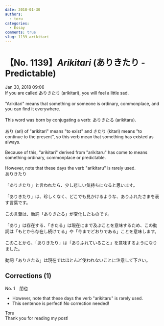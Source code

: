 ```yaml
---
date: 2018-01-30
authors:
  - toru
categories:
  - Essay
comments: true
slug: 1139_arikitari
---
```


# 【No. 1139】<strong><em>Arikitari</strong></em> (ありきたり - Predictable)
<div class="date">Jan 30, 2018 09:06</div>
<div id="post"><div id="body_show_ori">
If you are called ありきたり (arikitari), you will feel a little sad.<br/><br/>"Arikitari" means that something or someone is ordinary, commonplace, and you can find it everywhere.<br/><br/>This word was born by conjugating a verb: ありきたる (arikitaru).<br/><br/>あり (ari) of "arikitari" means "to exist" and きたり (kitari) means "to continue to the present", so this verb mean that something has existed as always.<br/><br/>Because of this, "arikitari" derived from "arikitaru" has come to means something ordinary, commonplace or predictable.<br/><br/>However, note that these days the verb "arikitaru" is rarely used.
</div></div>

<!-- more -->

<div id="post_ja"><div id="body_show_mo">
ありきたり<br/><br/>「ありきたり」と言われたら、少し悲しい気持ちになると思います。<br/><br/>「ありきたり」は、珍しくなく、どこでも見かけるような、ありふれたさまを表す言葉です。<br/><br/>この言葉は、動詞「ありきたる」が変化したものです。<br/><br/>「あり」は存在する、「きたる」は現在にまで及ぶことを意味するため、この動詞は「もとから存在し続けてる」や「今までどおりである」ことを意味します。<br/><br/>このことから、「ありきたり」は「ありふれていること」を意味するようになりました。<br/><br/>動詞「ありきたる」は現在ではほとんど使われないことに注意して下さい。
</div></div>

## Corrections (1)
<div id="block"><div class="first_name"> No. 1　<span class="just_name">朋也</span></div><div id="block2">
<ul class="correction_field">
<li class="incorrect">However, note that these days the verb "arikitaru" is rarely used.</li>
<li class="corrected perfect">This sentence is perfect! No correction needed!</li>
</ul>
</div><div class="name"><span class="just_name">Toru</span><br>
Thank you for reading my post!
</div>
</div>
